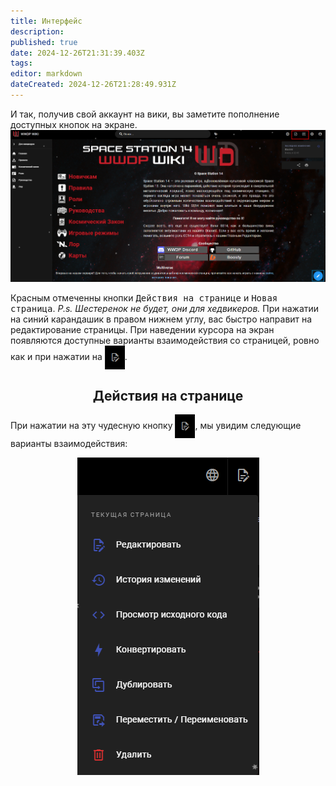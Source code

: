 ```yaml
---
title: Интерфейс
description: 
published: true
date: 2024-12-26T21:31:39.403Z
tags: 
editor: markdown
dateCreated: 2024-12-26T21:28:49.931Z
---
```



И так, получив свой аккаунт на вики, вы заметите пополнение доступных кнопок на экране. 
![screenshot_58.png](/guides/wiki/screenshot_58.png)

Красным отмеченны кнопки <kbd>Действия на странице</kbd> и <kbd>Новая страница</kbd>.
*P.s. Шестеренок не будет, они для хедвикеров.*
При нажатии на синий карандашик в правом нижнем углу, вас быстро направит на редактирование страницы. При наведении курсора на экран появляются доступные варианты взаимодействия со страницей, ровно как и при нажатии на  <img src="/guides/wiki/red.png" alt="securityarmor.png" style="vertical-align: middle; width: 32px;">.

## <center>Действия на странице
При нажатии на эту чудесную кнопку <img src="/guides/wiki/red.png" alt="securityarmor.png" style="vertical-align: middle; width: 32px;">, мы увидим следующие варианты взаимодействия:

<center>

![screenshot_59.png](/guides/wiki/screenshot_59.png)

  </center>



